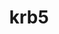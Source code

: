 ---
title: "krb5"
layout: cache
categories: [package, develop]
meta: {"compilers": ["apple-clang@=16.0.0", "gcc@=10.2.1", "gcc@=10.3.0", "gcc@=10.5.0", "gcc@=11.1.0", "gcc@=11.4.0", "gcc@=12.3.0", "gcc@=12.4.0", "gcc@=13.2.0", "gcc@=13.3.0", "gcc@=7.3.1", "gcc@=7.5.0", "gcc@=9.4.0", "oneapi@=2024.1.0"], "num_specs": 104, "num_specs_by_stack": {"aws-isc": 1, "aws-isc-aarch64": 1, "aws-pcluster-neoverse_v1": 5, "aws-pcluster-x86_64_v4": 10, "build_systems": 5, "data-vis-sdk": 5, "developer-tools": 3, "developer-tools-aarch64-linux-gnu": 4, "developer-tools-darwin": 5, "developer-tools-manylinux2014": 1, "developer-tools-x86_64_v3-linux-gnu": 4, "e4s": 5, "e4s-cray-sles": 2, "e4s-neoverse-v2": 5, "e4s-neoverse_v1": 2, "e4s-oneapi": 10, "e4s-power": 1, "e4s-rocm-external": 5, "hep": 5, "ml-darwin-aarch64-mps": 5, "ml-linux-aarch64-cpu": 5, "ml-linux-aarch64-cuda": 5, "ml-linux-x86_64-cpu": 5, "ml-linux-x86_64-cuda": 5, "ml-linux-x86_64-rocm": 5, "radiuss": 5, "radiuss-aws": 10, "radiuss-aws-aarch64": 10, "root": 104, "tutorial": 10}, "oss": ["amzn2", "centos7", "rhel8", "sequoia", "sle_hpc15", "ubuntu18.04", "ubuntu20.04", "ubuntu22.04", "ubuntu24.04"], "platforms": ["darwin", "linux"], "stacks": ["aws-isc", "aws-isc-aarch64", "aws-pcluster-neoverse_v1", "aws-pcluster-x86_64_v4", "build_systems", "data-vis-sdk", "developer-tools", "developer-tools-aarch64-linux-gnu", "developer-tools-darwin", "developer-tools-manylinux2014", "developer-tools-x86_64_v3-linux-gnu", "e4s", "e4s-cray-sles", "e4s-neoverse-v2", "e4s-neoverse_v1", "e4s-oneapi", "e4s-power", "e4s-rocm-external", "hep", "ml-darwin-aarch64-mps", "ml-linux-aarch64-cpu", "ml-linux-aarch64-cuda", "ml-linux-x86_64-cpu", "ml-linux-x86_64-cuda", "ml-linux-x86_64-rocm", "radiuss", "radiuss-aws", "radiuss-aws-aarch64", "root", "tutorial"], "targets": ["aarch64", "neoverse_v1", "neoverse_v2", "ppc64le", "x86_64_v3", "x86_64_v4"], "versions": ["1.21.2", "1.21.3"]}
spec_details: [{"compiler": "gcc@=7.5.0", "hash": "2cig4rvyqtbza4bbrsscwmvvh243bx4y", "os": "ubuntu18.04", "platform": "linux", "size": "-", "stacks": ["build_systems", "radiuss", "root"], "target": "x86_64_v3", "variants": ["build_system=autotools", "+shared"], "versions": ["1.21.3"]}, {"compiler": "gcc@=11.1.0", "hash": "2yipm4tvgux7kgd3eyxvz5g5vlokkdxn", "os": "ubuntu20.04", "platform": "linux", "size": "-", "stacks": ["data-vis-sdk", "root"], "target": "x86_64_v3", "variants": ["build_system=autotools", "+shared"], "versions": ["1.21.3"]}, {"compiler": "gcc@=13.2.0", "hash": "3wmyjw5rvojbyrs5hqzepr3iijj7eqhz", "os": "ubuntu24.04", "platform": "linux", "size": "-", "stacks": ["ml-linux-x86_64-cpu", "ml-linux-x86_64-cuda", "ml-linux-x86_64-rocm", "root"], "target": "x86_64_v3", "variants": ["build_system=autotools", "+shared"], "versions": ["1.21.3"]}, {"compiler": "gcc@=11.4.0", "hash": "3xisfkx5zio6fhagqtgautvrkgrmsdt3", "os": "ubuntu22.04", "platform": "linux", "size": "-", "stacks": ["e4s-oneapi", "root"], "target": "x86_64_v3", "variants": ["build_system=autotools", "+shared"], "versions": ["1.21.3"]}, {"compiler": "apple-clang@=16.0.0", "hash": "4d44jxxsf3g72utbf2fp2ffeo3wtwkdk", "os": "sequoia", "platform": "darwin", "size": "-", "stacks": ["developer-tools-darwin", "ml-darwin-aarch64-mps", "root"], "target": "aarch64", "variants": ["build_system=autotools", "+shared"], "versions": ["1.21.3"]}, {"compiler": "gcc@=13.3.0", "hash": "4sptdnjhrnmxwqna56srztqcf4unwnrv", "os": "rhel8", "platform": "linux", "size": "-", "stacks": ["developer-tools-aarch64-linux-gnu", "root"], "target": "aarch64", "variants": ["build_system=autotools", "+shared"], "versions": ["1.21.3"]}, {"compiler": "gcc@=12.3.0", "hash": "4tys6l5luvqxa2qppldxxrgfojiahmuc", "os": "ubuntu22.04", "platform": "linux", "size": "-", "stacks": ["root", "tutorial"], "target": "x86_64_v3", "variants": ["build_system=autotools", "+shared"], "versions": ["1.21.3"]}, {"compiler": "gcc@=7.5.0", "hash": "4xrtmlvyh6ftohe6yqavm7bktdnulkge", "os": "ubuntu18.04", "platform": "linux", "size": "-", "stacks": ["developer-tools", "root"], "target": "x86_64_v3", "variants": ["build_system=autotools", "+shared"], "versions": ["1.21.2"]}, {"compiler": "gcc@=7.5.0", "hash": "54ejmcmglobyzf2pwolq5ldmj3mplqrx", "os": "ubuntu18.04", "platform": "linux", "size": "-", "stacks": ["build_systems", "radiuss", "root"], "target": "x86_64_v3", "variants": ["build_system=autotools", "+shared"], "versions": ["1.21.3"]}, {"compiler": "gcc@=13.2.0", "hash": "54mvl5qcm37pdjg2jhjwpe3q3inn4dvy", "os": "ubuntu24.04", "platform": "linux", "size": "-", "stacks": ["ml-linux-aarch64-cpu", "ml-linux-aarch64-cuda", "root"], "target": "aarch64", "variants": ["build_system=autotools", "+shared"], "versions": ["1.21.3"]}, {"compiler": "gcc@=7.3.1", "hash": "57cz7kjpp55biw27w2enhurp6wankyml", "os": "amzn2", "platform": "linux", "size": "-", "stacks": ["radiuss-aws-aarch64", "root"], "target": "aarch64", "variants": ["build_system=autotools", "+shared"], "versions": ["1.21.3"]}, {"compiler": "gcc@=7.3.1", "hash": "5dzgosk3x36u75l3l7ecxvbssiibhsur", "os": "amzn2", "platform": "linux", "size": "-", "stacks": ["radiuss-aws-aarch64", "root"], "target": "aarch64", "variants": ["build_system=autotools", "+shared"], "versions": ["1.21.3"]}, {"compiler": "gcc@=11.1.0", "hash": "5v2bmywbmruek4zqjzp2mpscpi2ep2im", "os": "ubuntu20.04", "platform": "linux", "size": "-", "stacks": ["data-vis-sdk", "root"], "target": "x86_64_v3", "variants": ["build_system=autotools", "+shared"], "versions": ["1.21.3"]}, {"compiler": "gcc@=11.4.0", "hash": "5zgj6d6mys3yezcgdix5bmooog7lkqsd", "os": "ubuntu22.04", "platform": "linux", "size": "-", "stacks": ["e4s", "e4s-rocm-external", "hep", "root", "tutorial"], "target": "x86_64_v3", "variants": ["build_system=autotools", "+shared"], "versions": ["1.21.3"]}, {"compiler": "gcc@=10.5.0", "hash": "6b2b373p5penacqrp4iou3zuogix4ns5", "os": "centos7", "platform": "linux", "size": "-", "stacks": ["developer-tools-x86_64_v3-linux-gnu", "root"], "target": "x86_64_v3", "variants": ["build_system=autotools", "+shared"], "versions": ["1.21.3"]}, {"compiler": "gcc@=7.3.1", "hash": "6isgocqonhmmdysublkoowqyeusmtqal", "os": "amzn2", "platform": "linux", "size": "-", "stacks": ["radiuss-aws", "root"], "target": "x86_64_v3", "variants": ["build_system=autotools", "+shared"], "versions": ["1.21.3"]}, {"compiler": "gcc@=13.3.0", "hash": "6u4zoka23iaw7tmqalhxz7ohk7ftdofn", "os": "rhel8", "platform": "linux", "size": "-", "stacks": ["developer-tools-aarch64-linux-gnu", "root"], "target": "aarch64", "variants": ["build_system=autotools", "+shared"], "versions": ["1.21.3"]}, {"compiler": "gcc@=7.3.1", "hash": "76h5oc5aw4o6uyi5z7zzhrt6mjavnjcr", "os": "amzn2", "platform": "linux", "size": "-", "stacks": ["radiuss-aws-aarch64", "root"], "target": "aarch64", "variants": ["build_system=autotools", "+shared"], "versions": ["1.21.3"]}, {"compiler": "gcc@=13.2.0", "hash": "7r6szs7cggb5doedat7euuoizbkl5yep", "os": "ubuntu24.04", "platform": "linux", "size": "-", "stacks": ["ml-linux-aarch64-cpu", "ml-linux-aarch64-cuda", "root"], "target": "aarch64", "variants": ["build_system=autotools", "+shared"], "versions": ["1.21.3"]}, {"compiler": "gcc@=11.4.0", "hash": "abosf6fhte5ucksf4z362zdsgkwvvpbh", "os": "ubuntu22.04", "platform": "linux", "size": "-", "stacks": ["e4s-neoverse-v2", "root"], "target": "neoverse_v2", "variants": ["build_system=autotools", "+shared"], "versions": ["1.21.3"]}, {"compiler": "gcc@=13.2.0", "hash": "adhzrcsyf6o47qotgy7zcsyqcmobggxj", "os": "ubuntu24.04", "platform": "linux", "size": "-", "stacks": ["ml-linux-aarch64-cpu", "ml-linux-aarch64-cuda", "root"], "target": "aarch64", "variants": ["build_system=autotools", "+shared"], "versions": ["1.21.3"]}, {"compiler": "gcc@=11.4.0", "hash": "amp5qkv5ifrc64xd7net5yuwecspxcpz", "os": "ubuntu22.04", "platform": "linux", "size": "-", "stacks": ["e4s-oneapi", "root"], "target": "x86_64_v3", "variants": ["build_system=autotools", "+shared"], "versions": ["1.21.3"]}, {"compiler": "gcc@=11.4.0", "hash": "b7m5c46nqci4i2y4awjxh2ucoexzmup6", "os": "ubuntu22.04", "platform": "linux", "size": "-", "stacks": ["e4s-oneapi", "root"], "target": "x86_64_v3", "variants": ["build_system=autotools", "+shared"], "versions": ["1.21.3"]}, {"compiler": "gcc@=13.3.0", "hash": "bc3qfqclwcuuxr2sfo4fkuqars7yryfb", "os": "rhel8", "platform": "linux", "size": "-", "stacks": ["developer-tools-aarch64-linux-gnu", "root"], "target": "aarch64", "variants": ["build_system=autotools", "+shared"], "versions": ["1.21.3"]}, {"compiler": "gcc@=7.3.1", "hash": "bco7lb77srqutwl34bui7juybyanz52y", "os": "amzn2", "platform": "linux", "size": "-", "stacks": ["radiuss-aws-aarch64", "root"], "target": "aarch64", "variants": ["build_system=autotools", "+shared"], "versions": ["1.21.3"]}, {"compiler": "gcc@=7.3.1", "hash": "bgwfmtgrxk4jfnwzzsuvntthc3jmockm", "os": "amzn2", "platform": "linux", "size": "-", "stacks": ["radiuss-aws-aarch64", "root"], "target": "aarch64", "variants": ["build_system=autotools", "+shared"], "versions": ["1.21.3"]}, {"compiler": "gcc@=12.4.0", "hash": "bpntobtsmah6j6t2jblewlygtahjtmuu", "os": "amzn2", "platform": "linux", "size": "-", "stacks": ["aws-pcluster-neoverse_v1", "root"], "target": "neoverse_v1", "variants": ["build_system=autotools", "+shared"], "versions": ["1.21.3"]}, {"compiler": "oneapi@=2024.1.0", "hash": "clfdfj43vqxwtrzvow44c4hwtvy435br", "os": "amzn2", "platform": "linux", "size": "-", "stacks": ["aws-pcluster-x86_64_v4", "root"], "target": "x86_64_v4", "variants": ["build_system=autotools", "+shared"], "versions": ["1.21.3"]}, {"compiler": "gcc@=11.4.0", "hash": "ddq5szfq4ctmwzjb2z4odcadd3ah455z", "os": "ubuntu22.04", "platform": "linux", "size": "-", "stacks": ["e4s-oneapi", "root"], "target": "x86_64_v3", "variants": ["build_system=autotools", "+shared"], "versions": ["1.21.3"]}, {"compiler": "oneapi@=2024.1.0", "hash": "dgmsfvvp565hurv7vvkbm36jujpsf7c2", "os": "amzn2", "platform": "linux", "size": "-", "stacks": ["aws-pcluster-x86_64_v4", "root"], "target": "x86_64_v3", "variants": ["build_system=autotools", "+shared"], "versions": ["1.21.3"]}, {"compiler": "oneapi@=2024.1.0", "hash": "dlaxj65zuzgxiw4cw5326jjvik7p3vfh", "os": "amzn2", "platform": "linux", "size": "-", "stacks": ["aws-pcluster-x86_64_v4", "root"], "target": "x86_64_v3", "variants": ["build_system=autotools", "+shared"], "versions": ["1.21.3"]}, {"compiler": "gcc@=13.3.0", "hash": "dljibmzzckcoi7w2p5bxnry5ive6krio", "os": "rhel8", "platform": "linux", "size": "-", "stacks": ["developer-tools-aarch64-linux-gnu", "root"], "target": "aarch64", "variants": ["build_system=autotools", "+shared"], "versions": ["1.21.3"]}, {"compiler": "gcc@=7.3.1", "hash": "emrkjoil22v5a3rn3do7j65ifu2jxgza", "os": "amzn2", "platform": "linux", "size": "-", "stacks": ["radiuss-aws", "root"], "target": "x86_64_v3", "variants": ["build_system=autotools", "+shared"], "versions": ["1.21.3"]}, {"compiler": "gcc@=13.2.0", "hash": "eo7zucviuyljrinv34wwujgwszrqr73h", "os": "ubuntu24.04", "platform": "linux", "size": "-", "stacks": ["ml-linux-x86_64-cpu", "ml-linux-x86_64-cuda", "ml-linux-x86_64-rocm", "root"], "target": "x86_64_v3", "variants": ["build_system=autotools", "+shared"], "versions": ["1.21.3"]}, {"compiler": "gcc@=11.1.0", "hash": "eopwdtyutbqcvtow76duh7tqh6kwrm7i", "os": "ubuntu20.04", "platform": "linux", "size": "-", "stacks": ["data-vis-sdk", "root"], "target": "x86_64_v3", "variants": ["build_system=autotools", "+shared"], "versions": ["1.21.3"]}, {"compiler": "gcc@=7.5.0", "hash": "eouaynbaptlqwlbqui5slkksbyteni65", "os": "ubuntu18.04", "platform": "linux", "size": "-", "stacks": ["build_systems", "radiuss", "root"], "target": "x86_64_v3", "variants": ["build_system=autotools", "+shared"], "versions": ["1.21.3"]}, {"compiler": "gcc@=11.4.0", "hash": "eskruwaehoeyraxrmmurm5zhejaedue2", "os": "ubuntu22.04", "platform": "linux", "size": "-", "stacks": ["e4s-neoverse_v1", "root"], "target": "neoverse_v1", "variants": ["build_system=autotools", "+shared"], "versions": ["1.21.3"]}, {"compiler": "gcc@=12.4.0", "hash": "fmlwyc22ya2ygihq63m6zxdciirav7wj", "os": "amzn2", "platform": "linux", "size": "-", "stacks": ["aws-pcluster-neoverse_v1", "root"], "target": "neoverse_v1", "variants": ["build_system=autotools", "+shared"], "versions": ["1.21.3"]}, {"compiler": "gcc@=11.4.0", "hash": "g3nzkhlevouccyriwj27ohm2zlbsm5zb", "os": "ubuntu22.04", "platform": "linux", "size": "-", "stacks": ["e4s", "e4s-rocm-external", "hep", "root", "tutorial"], "target": "x86_64_v3", "variants": ["build_system=autotools", "+shared"], "versions": ["1.21.3"]}, {"compiler": "gcc@=7.3.1", "hash": "gef3i4chxcpvhfr4jaivd2fxz2pgqphy", "os": "amzn2", "platform": "linux", "size": "-", "stacks": ["radiuss-aws", "root"], "target": "x86_64_v3", "variants": ["build_system=autotools", "+shared"], "versions": ["1.21.3"]}, {"compiler": "oneapi@=2024.1.0", "hash": "gety64bbziqxgzylz2jjf6qlva7d2sel", "os": "amzn2", "platform": "linux", "size": "-", "stacks": ["aws-pcluster-x86_64_v4", "root"], "target": "x86_64_v4", "variants": ["build_system=autotools", "+shared"], "versions": ["1.21.3"]}, {"compiler": "oneapi@=2024.1.0", "hash": "gkjhtfejo4u34rlwj2g7hnuanenynuip", "os": "amzn2", "platform": "linux", "size": "-", "stacks": ["aws-pcluster-x86_64_v4", "root"], "target": "x86_64_v4", "variants": ["build_system=autotools", "+shared"], "versions": ["1.21.3"]}, {"compiler": "gcc@=7.3.1", "hash": "gm3f67lkpkleoauzigxowyrccj2dbzik", "os": "amzn2", "platform": "linux", "size": "-", "stacks": ["radiuss-aws", "root"], "target": "x86_64_v3", "variants": ["build_system=autotools", "+shared"], "versions": ["1.21.3"]}, {"compiler": "gcc@=13.2.0", "hash": "grjjyqckwt7422zobervetxazb7vzidk", "os": "ubuntu24.04", "platform": "linux", "size": "-", "stacks": ["ml-linux-x86_64-cpu", "ml-linux-x86_64-cuda", "ml-linux-x86_64-rocm", "root"], "target": "x86_64_v3", "variants": ["build_system=autotools", "+shared"], "versions": ["1.21.3"]}, {"compiler": "gcc@=7.3.1", "hash": "h5onk4bkfpana34jhsdwrlr6wscqsq2c", "os": "amzn2", "platform": "linux", "size": "-", "stacks": ["radiuss-aws", "root"], "target": "x86_64_v3", "variants": ["build_system=autotools", "+shared"], "versions": ["1.21.3"]}, {"compiler": "gcc@=7.3.1", "hash": "h7jnngbyks3vjkisc76na63buycujsam", "os": "amzn2", "platform": "linux", "size": "-", "stacks": ["radiuss-aws", "root"], "target": "x86_64_v3", "variants": ["build_system=autotools", "+shared"], "versions": ["1.21.3"]}, {"compiler": "gcc@=11.4.0", "hash": "hbeysw6qekle3gchvrkvmt3q7iqrpef6", "os": "ubuntu22.04", "platform": "linux", "size": "-", "stacks": ["e4s-oneapi", "root"], "target": "x86_64_v3", "variants": ["build_system=autotools", "+shared"], "versions": ["1.21.3"]}, {"compiler": "oneapi@=2024.1.0", "hash": "hlw423hmav32yk7rcbycwm7avp4dopjf", "os": "amzn2", "platform": "linux", "size": "-", "stacks": ["aws-pcluster-x86_64_v4", "root"], "target": "x86_64_v3", "variants": ["build_system=autotools", "+shared"], "versions": ["1.21.3"]}, {"compiler": "oneapi@=2024.1.0", "hash": "hrffkzfz3plp3fig7t5qqlvncog5rx7j", "os": "amzn2", "platform": "linux", "size": "-", "stacks": ["aws-pcluster-x86_64_v4", "root"], "target": "x86_64_v3", "variants": ["build_system=autotools", "+shared"], "versions": ["1.21.3"]}, {"compiler": "gcc@=13.2.0", "hash": "htrpurtulcw6k7idjyfvntyycejhyiav", "os": "ubuntu24.04", "platform": "linux", "size": "-", "stacks": ["ml-linux-x86_64-cpu", "ml-linux-x86_64-cuda", "ml-linux-x86_64-rocm", "root"], "target": "x86_64_v3", "variants": ["build_system=autotools", "+shared"], "versions": ["1.21.3"]}, {"compiler": "gcc@=7.3.1", "hash": "iizn4a25eupzj2vow53t3r24c56zalif", "os": "amzn2", "platform": "linux", "size": "-", "stacks": ["radiuss-aws-aarch64", "root"], "target": "aarch64", "variants": ["build_system=autotools", "+shared"], "versions": ["1.21.3"]}, {"compiler": "apple-clang@=16.0.0", "hash": "ipamlfiwcsavtcd4hlklot5e7bnweng7", "os": "sequoia", "platform": "darwin", "size": "-", "stacks": ["developer-tools-darwin", "ml-darwin-aarch64-mps", "root"], "target": "aarch64", "variants": ["build_system=autotools", "+shared"], "versions": ["1.21.3"]}, {"compiler": "gcc@=7.5.0", "hash": "is3h7hesc3xoodbfx3tzwm5vini7fz2a", "os": "ubuntu18.04", "platform": "linux", "size": "-", "stacks": ["developer-tools", "root"], "target": "x86_64_v3", "variants": ["build_system=autotools", "+shared"], "versions": ["1.21.2"]}, {"compiler": "gcc@=7.3.1", "hash": "iwihkgzvbc62tz4czrnk4kew3fek25qc", "os": "amzn2", "platform": "linux", "size": "-", "stacks": ["radiuss-aws-aarch64", "root"], "target": "aarch64", "variants": ["build_system=autotools", "+shared"], "versions": ["1.21.3"]}, {"compiler": "gcc@=11.4.0", "hash": "j67xlhfu6oy7nknaygm2scjp7kuc4bvm", "os": "ubuntu22.04", "platform": "linux", "size": "-", "stacks": ["e4s-neoverse-v2", "root"], "target": "neoverse_v2", "variants": ["build_system=autotools", "+shared"], "versions": ["1.21.3"]}, {"compiler": "gcc@=7.5.0", "hash": "jiw7pqltnzh74czhiuvmkpyzqo6rzofw", "os": "ubuntu18.04", "platform": "linux", "size": "-", "stacks": ["build_systems", "radiuss", "root"], "target": "x86_64_v3", "variants": ["build_system=autotools", "+shared"], "versions": ["1.21.3"]}, {"compiler": "gcc@=9.4.0", "hash": "jjpt32oxcrgk6hzjogk3ct7f3i2y32un", "os": "ubuntu20.04", "platform": "linux", "size": "-", "stacks": ["e4s-power", "root"], "target": "ppc64le", "variants": ["build_system=autotools", "+shared"], "versions": ["1.21.3"]}, {"compiler": "gcc@=7.3.1", "hash": "k7giqfshw3476pq5svcmgtwsmxeoorcp", "os": "amzn2", "platform": "linux", "size": "-", "stacks": ["radiuss-aws", "root"], "target": "x86_64_v3", "variants": ["build_system=autotools", "+shared"], "versions": ["1.21.3"]}, {"compiler": "gcc@=7.3.1", "hash": "kjxiu4rt2bcutcvgkf5dlmr66rerosrn", "os": "amzn2", "platform": "linux", "size": "-", "stacks": ["aws-isc", "root"], "target": "x86_64_v3", "variants": ["build_system=autotools", "+shared"], "versions": ["1.21.3"]}, {"compiler": "gcc@=7.3.1", "hash": "kx4g7qh7xzrf74bmzrz2hvh7uvm35ddi", "os": "amzn2", "platform": "linux", "size": "-", "stacks": ["radiuss-aws", "root"], "target": "x86_64_v3", "variants": ["build_system=autotools", "+shared"], "versions": ["1.21.3"]}, {"compiler": "gcc@=10.5.0", "hash": "kxw3j36uzwv6bkkvpes3yiaiulun6xlh", "os": "centos7", "platform": "linux", "size": "-", "stacks": ["developer-tools-x86_64_v3-linux-gnu", "root"], "target": "x86_64_v3", "variants": ["build_system=autotools", "+shared"], "versions": ["1.21.3"]}, {"compiler": "gcc@=7.3.1", "hash": "m25d3lf3ydjfkcuulignpyiji4bai5ak", "os": "amzn2", "platform": "linux", "size": "-", "stacks": ["radiuss-aws-aarch64", "root"], "target": "aarch64", "variants": ["build_system=autotools", "+shared"], "versions": ["1.21.3"]}, {"compiler": "gcc@=7.3.1", "hash": "mbz2va4vhljdetuws5yk46tkt24q2f7a", "os": "amzn2", "platform": "linux", "size": "-", "stacks": ["aws-isc-aarch64", "root"], "target": "aarch64", "variants": ["build_system=autotools", "+shared"], "versions": ["1.21.3"]}, {"compiler": "gcc@=10.3.0", "hash": "mjhtjhnmrncagw66cdovio25qb47svg5", "os": "sle_hpc15", "platform": "linux", "size": "-", "stacks": ["e4s-cray-sles", "root"], "target": "x86_64_v4", "variants": ["build_system=autotools", "+shared"], "versions": ["1.21.3"]}, {"compiler": "gcc@=12.3.0", "hash": "mm7coyxl5ojgvsvj2or65fsjhrwjfxtf", "os": "ubuntu22.04", "platform": "linux", "size": "-", "stacks": ["root", "tutorial"], "target": "x86_64_v3", "variants": ["build_system=autotools", "+shared"], "versions": ["1.21.3"]}, {"compiler": "gcc@=12.4.0", "hash": "mvtvb4rvv3qqcqr45uiurs4b4a3pckro", "os": "amzn2", "platform": "linux", "size": "-", "stacks": ["aws-pcluster-neoverse_v1", "root"], "target": "neoverse_v1", "variants": ["build_system=autotools", "+shared"], "versions": ["1.21.3"]}, {"compiler": "gcc@=12.3.0", "hash": "n7axr4yxs57iru4mhahpxm4cm2suhkiq", "os": "ubuntu22.04", "platform": "linux", "size": "-", "stacks": ["root", "tutorial"], "target": "x86_64_v3", "variants": ["build_system=autotools", "+shared"], "versions": ["1.21.3"]}, {"compiler": "gcc@=7.3.1", "hash": "njseksibaqi4ohwgxwlcz66a5dtqdsw4", "os": "amzn2", "platform": "linux", "size": "-", "stacks": ["radiuss-aws", "root"], "target": "x86_64_v3", "variants": ["build_system=autotools", "+shared"], "versions": ["1.21.3"]}, {"compiler": "gcc@=11.4.0", "hash": "nlfo5isdix7t3d5xfpsg76nyot5b56yg", "os": "ubuntu22.04", "platform": "linux", "size": "-", "stacks": ["e4s-oneapi", "root"], "target": "x86_64_v3", "variants": ["build_system=autotools", "+shared"], "versions": ["1.21.3"]}, {"compiler": "oneapi@=2024.1.0", "hash": "nxget5iguyjkueva5hnssc2wvsawawqm", "os": "amzn2", "platform": "linux", "size": "-", "stacks": ["aws-pcluster-x86_64_v4", "root"], "target": "x86_64_v4", "variants": ["build_system=autotools", "+shared"], "versions": ["1.21.3"]}, {"compiler": "gcc@=11.4.0", "hash": "o4jiyrjpqo7kjymegaxppspl5x4kezv2", "os": "ubuntu22.04", "platform": "linux", "size": "-", "stacks": ["e4s-oneapi", "root"], "target": "x86_64_v3", "variants": ["build_system=autotools", "+shared"], "versions": ["1.21.3"]}, {"compiler": "apple-clang@=16.0.0", "hash": "o54d5fa7fk3dvtt5npfryqjd4k3klji3", "os": "sequoia", "platform": "darwin", "size": "-", "stacks": ["developer-tools-darwin", "ml-darwin-aarch64-mps", "root"], "target": "aarch64", "variants": ["build_system=autotools", "+shared"], "versions": ["1.21.3"]}, {"compiler": "gcc@=7.5.0", "hash": "obtusj6rwsmsz4fucap7xlnerkhgzzhw", "os": "ubuntu18.04", "platform": "linux", "size": "-", "stacks": ["developer-tools", "root"], "target": "x86_64_v3", "variants": ["build_system=autotools", "+shared"], "versions": ["1.21.2"]}, {"compiler": "gcc@=12.3.0", "hash": "ohjf5erg6ya553qggdb2lfil32ah3l7f", "os": "ubuntu22.04", "platform": "linux", "size": "-", "stacks": ["root", "tutorial"], "target": "x86_64_v3", "variants": ["build_system=autotools", "+shared"], "versions": ["1.21.3"]}, {"compiler": "gcc@=13.2.0", "hash": "okfzjfqqwdyphkdaolz2the7lex7wgwi", "os": "ubuntu24.04", "platform": "linux", "size": "-", "stacks": ["ml-linux-x86_64-cpu", "ml-linux-x86_64-cuda", "ml-linux-x86_64-rocm", "root"], "target": "x86_64_v3", "variants": ["build_system=autotools", "+shared"], "versions": ["1.21.3"]}, {"compiler": "gcc@=11.4.0", "hash": "oykzmezrirk6d6zx53pz2365nz7biv2h", "os": "ubuntu22.04", "platform": "linux", "size": "-", "stacks": ["e4s-oneapi", "root"], "target": "x86_64_v3", "variants": ["build_system=autotools", "+shared"], "versions": ["1.21.3"]}, {"compiler": "gcc@=11.4.0", "hash": "p56akm7eyoprpa3zo7ms365uwjssv2bk", "os": "ubuntu22.04", "platform": "linux", "size": "-", "stacks": ["e4s-oneapi", "root"], "target": "x86_64_v3", "variants": ["build_system=autotools", "+shared"], "versions": ["1.21.3"]}, {"compiler": "gcc@=12.3.0", "hash": "p7eohpdqswhuiy4el7e5kczesjftp2b3", "os": "ubuntu22.04", "platform": "linux", "size": "-", "stacks": ["root", "tutorial"], "target": "x86_64_v3", "variants": ["build_system=autotools", "+shared"], "versions": ["1.21.3"]}, {"compiler": "gcc@=11.4.0", "hash": "pebagzjqe7nflh455v3erux24b2kn77o", "os": "ubuntu22.04", "platform": "linux", "size": "-", "stacks": ["e4s-neoverse-v2", "root"], "target": "neoverse_v2", "variants": ["build_system=autotools", "+shared"], "versions": ["1.21.3"]}, {"compiler": "gcc@=11.1.0", "hash": "pjg6x5sxb42z6vellspt7pt3me7f6yvp", "os": "ubuntu20.04", "platform": "linux", "size": "-", "stacks": ["data-vis-sdk", "root"], "target": "x86_64_v3", "variants": ["build_system=autotools", "+shared"], "versions": ["1.21.3"]}, {"compiler": "gcc@=10.5.0", "hash": "prx6oojng5ajunumpqoyqu4qvtqqmuzm", "os": "centos7", "platform": "linux", "size": "-", "stacks": ["developer-tools-x86_64_v3-linux-gnu", "root"], "target": "x86_64_v3", "variants": ["build_system=autotools", "+shared"], "versions": ["1.21.3"]}, {"compiler": "gcc@=7.5.0", "hash": "puzat2iuh3vynp7zdngn3fhcjz3wf5ir", "os": "ubuntu18.04", "platform": "linux", "size": "-", "stacks": ["build_systems", "radiuss", "root"], "target": "x86_64_v3", "variants": ["build_system=autotools", "+shared"], "versions": ["1.21.3"]}, {"compiler": "oneapi@=2024.1.0", "hash": "q2wt2pwhta745dr7b2ypcz3h2v7idcot", "os": "amzn2", "platform": "linux", "size": "-", "stacks": ["aws-pcluster-x86_64_v4", "root"], "target": "x86_64_v4", "variants": ["build_system=autotools", "+shared"], "versions": ["1.21.3"]}, {"compiler": "apple-clang@=16.0.0", "hash": "qmnjny6jw3ah5v4aktt4uixvkg2zaoif", "os": "sequoia", "platform": "darwin", "size": "-", "stacks": ["developer-tools-darwin", "ml-darwin-aarch64-mps", "root"], "target": "aarch64", "variants": ["build_system=autotools", "+shared"], "versions": ["1.21.3"]}, {"compiler": "gcc@=12.4.0", "hash": "r6dcgcjpmg3vxaeu3ctjsngzgweqpbz7", "os": "amzn2", "platform": "linux", "size": "-", "stacks": ["aws-pcluster-neoverse_v1", "root"], "target": "neoverse_v1", "variants": ["build_system=autotools", "+shared"], "versions": ["1.21.3"]}, {"compiler": "gcc@=11.4.0", "hash": "rlv2pysckgsdgxzbbqsfhpt3oxlvxfrr", "os": "ubuntu22.04", "platform": "linux", "size": "-", "stacks": ["e4s-neoverse-v2", "root"], "target": "neoverse_v2", "variants": ["build_system=autotools", "+shared"], "versions": ["1.21.3"]}, {"compiler": "gcc@=12.4.0", "hash": "rqakzku7rnepj2ug7mqjmfigfw5l2e6x", "os": "amzn2", "platform": "linux", "size": "-", "stacks": ["aws-pcluster-neoverse_v1", "root"], "target": "neoverse_v1", "variants": ["build_system=autotools", "+shared"], "versions": ["1.21.3"]}, {"compiler": "gcc@=11.4.0", "hash": "ssatvxqbotwlq2jcw2f433n3v7xsmvl3", "os": "ubuntu22.04", "platform": "linux", "size": "-", "stacks": ["e4s-neoverse_v1", "root"], "target": "neoverse_v1", "variants": ["build_system=autotools", "+shared"], "versions": ["1.21.3"]}, {"compiler": "apple-clang@=16.0.0", "hash": "svg23stbmk53f4cfezyfhcg7hapntbah", "os": "sequoia", "platform": "darwin", "size": "-", "stacks": ["developer-tools-darwin", "ml-darwin-aarch64-mps", "root"], "target": "aarch64", "variants": ["build_system=autotools", "+shared"], "versions": ["1.21.3"]}, {"compiler": "gcc@=11.4.0", "hash": "swz3xaibw5un6ieavifrjl33qgaj45xe", "os": "ubuntu22.04", "platform": "linux", "size": "-", "stacks": ["e4s-oneapi", "root"], "target": "x86_64_v3", "variants": ["build_system=autotools", "+shared"], "versions": ["1.21.3"]}, {"compiler": "oneapi@=2024.1.0", "hash": "tauxytijyzhm2iel6dipeyypajm4sta6", "os": "amzn2", "platform": "linux", "size": "-", "stacks": ["aws-pcluster-x86_64_v4", "root"], "target": "x86_64_v3", "variants": ["build_system=autotools", "+shared"], "versions": ["1.21.3"]}, {"compiler": "gcc@=11.4.0", "hash": "wbqou324jsy3tadskvt7uyaok3sgotbk", "os": "ubuntu22.04", "platform": "linux", "size": "-", "stacks": ["e4s", "e4s-rocm-external", "hep", "root", "tutorial"], "target": "x86_64_v3", "variants": ["build_system=autotools", "+shared"], "versions": ["1.21.3"]}, {"compiler": "gcc@=11.4.0", "hash": "wdqevx7tromqts435rfzrfjreiugdwtu", "os": "ubuntu22.04", "platform": "linux", "size": "-", "stacks": ["e4s", "e4s-rocm-external", "hep", "root", "tutorial"], "target": "x86_64_v3", "variants": ["build_system=autotools", "+shared"], "versions": ["1.21.3"]}, {"compiler": "gcc@=7.3.1", "hash": "wkfus73sjtjznjbj2fisan5s46tw3fht", "os": "amzn2", "platform": "linux", "size": "-", "stacks": ["radiuss-aws-aarch64", "root"], "target": "aarch64", "variants": ["build_system=autotools", "+shared"], "versions": ["1.21.3"]}, {"compiler": "gcc@=10.2.1", "hash": "wlrvyw4abt4zw5mzima37jwjxhqtyoyf", "os": "centos7", "platform": "linux", "size": "-", "stacks": ["developer-tools-manylinux2014", "root"], "target": "x86_64_v3", "variants": ["build_system=autotools", "+shared"], "versions": ["1.21.3"]}, {"compiler": "gcc@=7.3.1", "hash": "xsn7q4rlwx4252nivycrbymrpaip6bcr", "os": "amzn2", "platform": "linux", "size": "-", "stacks": ["radiuss-aws", "root"], "target": "x86_64_v3", "variants": ["build_system=autotools", "+shared"], "versions": ["1.21.3"]}, {"compiler": "gcc@=10.5.0", "hash": "xwruh6g4d2latdlky7n6jc44s2uid26r", "os": "centos7", "platform": "linux", "size": "-", "stacks": ["developer-tools-x86_64_v3-linux-gnu", "root"], "target": "x86_64_v3", "variants": ["build_system=autotools", "+shared"], "versions": ["1.21.3"]}, {"compiler": "gcc@=13.2.0", "hash": "y46sondmmttvxft5jbmxv52n4jwpsb6t", "os": "ubuntu24.04", "platform": "linux", "size": "-", "stacks": ["ml-linux-aarch64-cpu", "ml-linux-aarch64-cuda", "root"], "target": "aarch64", "variants": ["build_system=autotools", "+shared"], "versions": ["1.21.3"]}, {"compiler": "gcc@=11.1.0", "hash": "y4x7whzjrxjiwvv3eabisl7xv3haqvku", "os": "ubuntu20.04", "platform": "linux", "size": "-", "stacks": ["data-vis-sdk", "root"], "target": "x86_64_v3", "variants": ["build_system=autotools", "+shared"], "versions": ["1.21.3"]}, {"compiler": "gcc@=7.3.1", "hash": "yeddj5gsu7fx4egbuwoego4na2kao7sq", "os": "amzn2", "platform": "linux", "size": "-", "stacks": ["radiuss-aws-aarch64", "root"], "target": "aarch64", "variants": ["build_system=autotools", "+shared"], "versions": ["1.21.3"]}, {"compiler": "gcc@=10.3.0", "hash": "ynbjraqa2qfjrugtwuaic3gicotmqzpg", "os": "sle_hpc15", "platform": "linux", "size": "-", "stacks": ["e4s-cray-sles", "root"], "target": "x86_64_v4", "variants": ["build_system=autotools", "+shared"], "versions": ["1.21.3"]}, {"compiler": "gcc@=11.4.0", "hash": "ypgdnu4kdj2nykom5tt6txmxoge3aq7v", "os": "ubuntu22.04", "platform": "linux", "size": "-", "stacks": ["e4s-neoverse-v2", "root"], "target": "neoverse_v2", "variants": ["build_system=autotools", "+shared"], "versions": ["1.21.3"]}, {"compiler": "gcc@=13.2.0", "hash": "zau55d446y6h76jthoekciy6kk3nhx46", "os": "ubuntu24.04", "platform": "linux", "size": "-", "stacks": ["ml-linux-aarch64-cpu", "ml-linux-aarch64-cuda", "root"], "target": "aarch64", "variants": ["build_system=autotools", "+shared"], "versions": ["1.21.3"]}, {"compiler": "gcc@=11.4.0", "hash": "zyglkc4y5tj25qsyu26p54k5ld24h6ef", "os": "ubuntu22.04", "platform": "linux", "size": "-", "stacks": ["e4s", "e4s-rocm-external", "hep", "root", "tutorial"], "target": "x86_64_v3", "variants": ["build_system=autotools", "+shared"], "versions": ["1.21.3"]}]
---